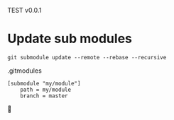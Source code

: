 TEST v0.0.1

# Update sub modules
```
git submodule update --remote --rebase --recursive
```

.gitmodules
```
[submodule "my/module"]
	path = my/module
	branch = master
```
🏺
